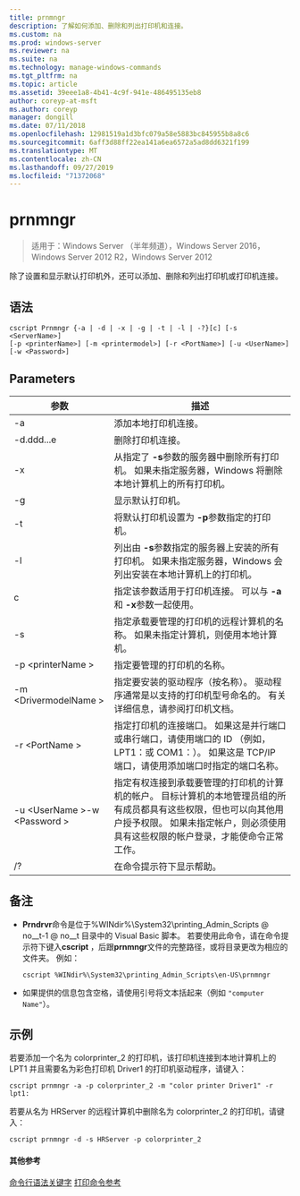 ```yaml
---
title: prnmngr
description: 了解如何添加、删除和列出打印机和连接。
ms.custom: na
ms.prod: windows-server
ms.reviewer: na
ms.suite: na
ms.technology: manage-windows-commands
ms.tgt_pltfrm: na
ms.topic: article
ms.assetid: 39eee1a8-4b41-4c9f-941e-486495135eb8
author: coreyp-at-msft
ms.author: coreyp
manager: dongill
ms.date: 07/11/2018
ms.openlocfilehash: 12981519a1d3bfc079a58e5883bc845955b8a8c6
ms.sourcegitcommit: 6aff3d88ff22ea141a6ea6572a5ad8dd6321f199
ms.translationtype: MT
ms.contentlocale: zh-CN
ms.lasthandoff: 09/27/2019
ms.locfileid: "71372068"
---
```

# <a name="prnmngr"></a>prnmngr

>适用于：Windows Server （半年频道），Windows Server 2016，Windows Server 2012 R2，Windows Server 2012

除了设置和显示默认打印机外，还可以添加、删除和列出打印机或打印机连接。

## <a name="syntax"></a>语法
```
cscript Prnmngr {-a | -d | -x | -g | -t | -l | -?}[c] [-s <ServerName>] 
[-p <printerName>] [-m <printermodel>] [-r <PortName>] [-u <UserName>] 
[-w <Password>]
```

## <a name="parameters"></a>Parameters

|           参数           |                                                                                                                                                                                        描述                                                                                                                                                                                        |
|-------------------------------|-------------------------------------------------------------------------------------------------------------------------------------------------------------------------------------------------------------------------------------------------------------------------------------------------------------------------------------------------------------------------------------------|
|              -a               |                                                                                                                                                                             添加本地打印机连接。                                                                                                                                                                              |
|              -d.ddd...e               |                                                                                                                                                                               删除打印机连接。                                                                                                                                                                               |
|              -x               |                                                                                                               从指定了 **-s**参数的服务器中删除所有打印机。 如果未指定服务器，Windows 将删除本地计算机上的所有打印机。                                                                                                               |
|              -g               |                                                                                                                                                                               显示默认打印机。                                                                                                                                                                               |
|              -t               |                                                                                                                                                        将默认打印机设置为 **-p**参数指定的打印机。                                                                                                                                                         |
|              -l               |                                                                                                         列出由 **-s**参数指定的服务器上安装的所有打印机。 如果未指定服务器，Windows 会列出安装在本地计算机上的打印机。                                                                                                         |
|               c               |                                                                                                                                      指定该参数适用于打印机连接。 可以与 **-a**和 **-x**参数一起使用。                                                                                                                                      |
|        -s <ServerName>        |                                                                                                                  指定承载要管理的打印机的远程计算机的名称。 如果未指定计算机，则使用本地计算机。                                                                                                                  |
|       -p \<printerName >       |                                                                                                                                                                指定要管理的打印机的名称。                                                                                                                                                                 |
|     -m \<DrivermodelName >     |                                                                                                          指定要安装的驱动程序（按名称）。 驱动程序通常是以支持的打印机型号命名的。 有关详细信息，请参阅打印机文档。                                                                                                           |
|        -r \<PortName >         |                                                                         指定打印机的连接端口。 如果这是并行端口或串行端口，请使用端口的 ID （例如，LPT1：或 COM1：）。 如果这是 TCP/IP 端口，请使用添加端口时指定的端口名称。                                                                          |
| -u \<UserName >-w \<Password > | 指定有权连接到承载要管理的打印机的计算机的帐户。 目标计算机的本地管理员组的所有成员都具有这些权限，但也可以向其他用户授予权限。 如果未指定帐户，则必须使用具有这些权限的帐户登录，才能使命令正常工作。 |
|              /?               |                                                                                                                                                                           在命令提示符下显示帮助。                                                                                                                                                                            |

## <a name="remarks"></a>备注
-   **Prndrvr**命令是位于%WINdir%\System32\printing_Admin_Scripts @ no__t-1 @ no__t 目录中的 Visual Basic 脚本。 若要使用此命令，请在命令提示符下键入**cscript** ，后跟**prnmngr**文件的完整路径，或将目录更改为相应的文件夹。 例如：
    ```
    cscript %WINdir%\System32\printing_Admin_Scripts\en-US\prnmngr
    ```
-   如果提供的信息包含空格，请使用引号将文本括起来（例如 `"computer Name"`）。

## <a name="BKMK_examples"></a>示例
若要添加一个名为 colorprinter_2 的打印机，该打印机连接到本地计算机上的 LPT1 并且需要名为彩色打印机 Driver1 的打印机驱动程序，请键入：
```
cscript prnmngr -a -p colorprinter_2 -m "color printer Driver1" -r lpt1:
```
若要从名为 HRServer 的远程计算机中删除名为 colorprinter_2 的打印机，请键入：
```
cscript prnmngr -d -s HRServer -p colorprinter_2 
```

#### <a name="additional-references"></a>其他参考
[命令行语法关键字](command-line-syntax-key.md)
[打印命令参考](print-command-reference.md)
